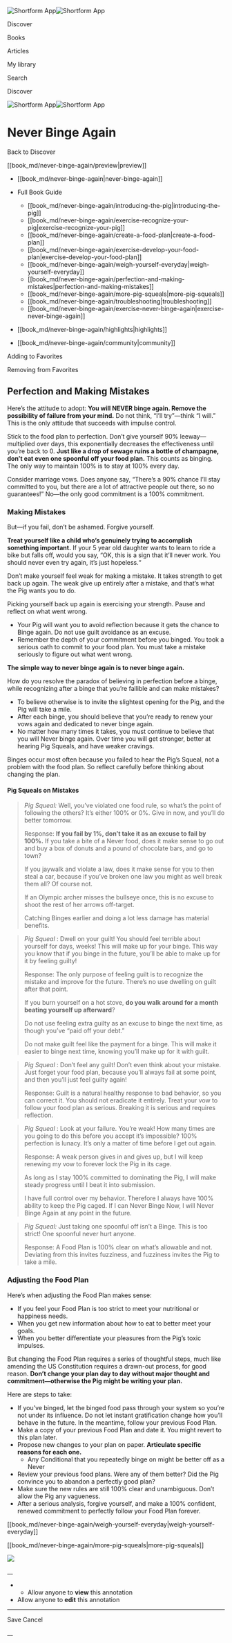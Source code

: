 ![Shortform App](/img/logo.36a2399e.svg)![Shortform App](/img/logo-dark.70c1b072.svg)

Discover

Books

Articles

My library

Search

Discover

![Shortform App](/img/logo.36a2399e.svg)![Shortform App](/img/logo-dark.70c1b072.svg)

# Never Binge Again

Back to Discover

[[book_md/never-binge-again/preview|preview]]

  * [[book_md/never-binge-again|never-binge-again]]
  * Full Book Guide

    * [[book_md/never-binge-again/introducing-the-pig|introducing-the-pig]]
    * [[book_md/never-binge-again/exercise-recognize-your-pig|exercise-recognize-your-pig]]
    * [[book_md/never-binge-again/create-a-food-plan|create-a-food-plan]]
    * [[book_md/never-binge-again/exercise-develop-your-food-plan|exercise-develop-your-food-plan]]
    * [[book_md/never-binge-again/weigh-yourself-everyday|weigh-yourself-everyday]]
    * [[book_md/never-binge-again/perfection-and-making-mistakes|perfection-and-making-mistakes]]
    * [[book_md/never-binge-again/more-pig-squeals|more-pig-squeals]]
    * [[book_md/never-binge-again/troubleshooting|troubleshooting]]
    * [[book_md/never-binge-again/exercise-never-binge-again|exercise-never-binge-again]]
  * [[book_md/never-binge-again/highlights|highlights]]
  * [[book_md/never-binge-again/community|community]]



Adding to Favorites 

Removing from Favorites 

## Perfection and Making Mistakes

Here’s the attitude to adopt: **You will NEVER binge again. Remove the possibility of failure from your mind.** Do not think, “I’ll try”—think “I will.” This is the only attitude that succeeds with impulse control.

Stick to the food plan to perfection. Don’t give yourself 90% leeway—multiplied over days, this exponentially decreases the effectiveness until you’re back to 0. **Just like a drop of sewage ruins a bottle of champagne, don’t eat even one spoonful off your food plan.** This counts as binging. The only way to maintain 100% is to stay at 100% every day.

Consider marriage vows. Does anyone say, “There’s a 90% chance I’ll stay committed to you, but there are a lot of attractive people out there, so no guarantees!” No—the only good commitment is a 100% commitment.

### Making Mistakes

But—if you fail, don’t be ashamed. Forgive yourself.

**Treat yourself like a child who’s genuinely trying to accomplish something important.** If your 5 year old daughter wants to learn to ride a bike but falls off, would you say, “OK, this is a sign that it’ll never work. You should never even try again, it’s just hopeless.“

Don’t make yourself feel weak for making a mistake. It takes strength to get back up again. The weak give up entirely after a mistake, and that’s what the Pig wants you to do.

Picking yourself back up again is exercising your strength. Pause and reflect on what went wrong.

  * Your Pig will want you to avoid reflection because it gets the chance to Binge again. Do not use guilt avoidance as an excuse.
  * Remember the depth of your commitment before you binged. You took a serious oath to commit to your food plan. You must take a mistake seriously to figure out what went wrong.



**The simple way to never binge again is to never binge again.**

How do you resolve the paradox of believing in perfection before a binge, while recognizing after a binge that you’re fallible and can make mistakes?

  * To believe otherwise is to invite the slightest opening for the Pig, and the Pig will take a mile.
  * After each binge, you should believe that you’re ready to renew your vows again and dedicated to never binge again. 
  * No matter how many times it takes, you must continue to believe that you will Never binge again. Over time you will get stronger, better at hearing Pig Squeals, and have weaker cravings. 



Binges occur most often because you failed to hear the Pig’s Squeal, not a problem with the food plan. So reflect carefully before thinking about changing the plan.

#### Pig Squeals on Mistakes

> _Pig Squeal:_ Well, you’ve violated one food rule, so what’s the point of following the others? It’s either 100% or 0%. Give in now, and you’ll do better tomorrow.
> 
> Response: **If you fail by 1%, don’t take it as an excuse to fail by 100%.** If you take a bite of a Never food, does it make sense to go out and buy a box of donuts and a pound of chocolate bars, and go to town?
> 
> If you jaywalk and violate a law, does it make sense for you to then steal a car, because if you’ve broken one law you might as well break them all? Of course not.
> 
> If an Olympic archer misses the bullseye once, this is no excuse to shoot the rest of her arrows off-target.
> 
> Catching Binges earlier and doing a lot less damage has material benefits.

> _Pig Squeal_ : Dwell on your guilt! You should feel terrible about yourself for days, weeks! This will make up for your binge. This way you know that if you binge in the future, you’ll be able to make up for it by feeling guilty!
> 
> Response: The only purpose of feeling guilt is to recognize the mistake and improve for the future. There’s no use dwelling on guilt after that point.
> 
> If you burn yourself on a hot stove, **do you walk around for a month beating yourself up afterward**?
> 
> Do not use feeling extra guilty as an excuse to binge the next time, as though you’ve “paid off your debt.”
> 
> Do not make guilt feel like the payment for a binge. This will make it easier to binge next time, knowing you’ll make up for it with guilt.

> _Pig Squeal_ : Don’t feel any guilt! Don’t even think about your mistake. Just forget your food plan, because you’ll always fail at some point, and then you’ll just feel guilty again!
> 
> Response: Guilt is a natural healthy response to bad behavior, so you can correct it. You should not eradicate it entirely. Treat your vow to follow your food plan as serious. Breaking it is serious and requires reflection.

> _Pig Squeal_ : Look at your failure. You’re weak! How many times are you going to do this before you accept it’s impossible? 100% perfection is lunacy. It’s only a matter of time before I get out again.
> 
> Response: A weak person gives in and gives up, but I will keep renewing my vow to forever lock the Pig in its cage.
> 
> As long as I stay 100% committed to dominating the Pig, I will make steady progress until I beat it into submission.
> 
> I have full control over my behavior. Therefore I always have 100% ability to keep the Pig caged. If I can Never Binge Now, I will Never Binge Again at any point in the future.

> _Pig Squeal:_ Just taking one spoonful off isn’t a Binge. This is too strict! One spoonful never hurt anyone.
> 
> Response: A Food Plan is 100% clear on what’s allowable and not. Deviating from this invites fuzziness, and fuzziness invites the Pig to take a mile.

### Adjusting the Food Plan

Here’s when adjusting the Food Plan makes sense:

  * If you feel your Food Plan is too strict to meet your nutritional or happiness needs.
  * When you get new information about how to eat to better meet your goals.
  * When you better differentiate your pleasures from the Pig’s toxic impulses.



But changing the Food Plan requires a series of thoughtful steps, much like amending the US Constitution requires a drawn-out process, for good reason. **Don’t change your plan day to day without major thought and commitment—otherwise the Pig might be writing your plan.**

Here are steps to take:

  * If you’ve binged, let the binged food pass through your system so you’re not under its influence. Do not let instant gratification change how you’ll behave in the future. In the meantime, follow your previous Food Plan.
  * Make a copy of your previous Food Plan and date it. You might revert to this plan later.
  * Propose new changes to your plan on paper. **Articulate specific reasons for each one.**
    * Any Conditional that you repeatedly binge on might be better off as a Never
  * Review your previous food plans. Were any of them better? Did the Pig convince you to abandon a perfectly good plan?
  * Make sure the new rules are still 100% clear and unambiguous. Don’t allow the Pig any vagueness.
  * After a serious analysis, forgive yourself, and make a 100% confident, renewed commitment to perfectly follow your Food Plan forever.



[[book_md/never-binge-again/weigh-yourself-everyday|weigh-yourself-everyday]]

[[book_md/never-binge-again/more-pig-squeals|more-pig-squeals]]

![](https://bat.bing.com/action/0?ti=56018282&Ver=2&mid=5493125f-52c8-4699-b233-6e6a1b3542b0&sid=f30c5e70639211ee87d33f0876d93783&vid=f30c9700639211eeb3a75d830392c94f&vids=0&msclkid=N&pi=0&lg=en-US&sw=800&sh=600&sc=24&nwd=1&tl=Shortform%20%7C%20Book&p=https%3A%2F%2Fwww.shortform.com%2Fapp%2Fbook%2Fnever-binge-again%2Fperfection-and-making-mistakes&r=&lt=635&evt=pageLoad&sv=1&rn=496020)

__

  *   * Allow anyone to **view** this annotation
  * Allow anyone to **edit** this annotation



* * *

Save Cancel

__



